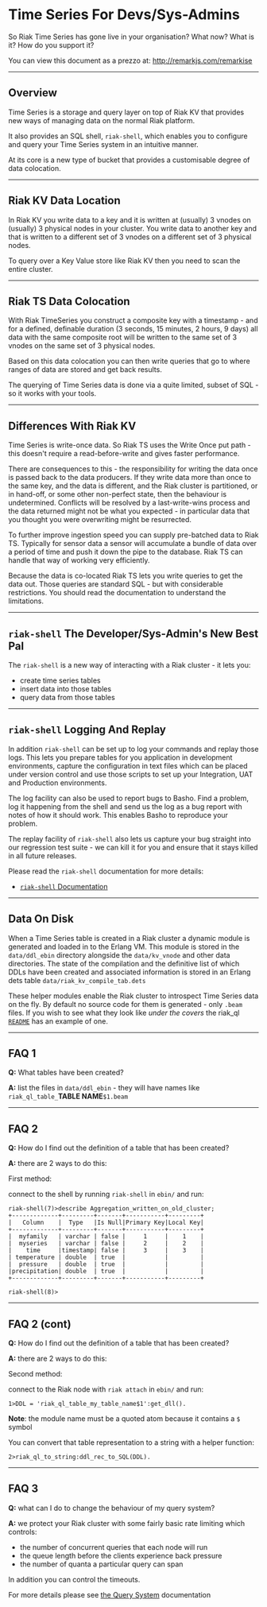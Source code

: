 Time Series For Devs/Sys-Admins
===============================

So Riak Time Series has gone live in your organisation? What now? What is it? How do you support it?

You can view this document as a prezzo at:
http://remarkjs.com/remarkise

---

Overview
--------

Time Series is a storage and query layer on top of Riak KV that provides new ways of managing data on the normal Riak platform.

It also provides an SQL shell, `riak-shell`, which enables you to configure and query your Time Series system in an intuitive manner.

At its core is a new type of bucket that provides a customisable degree of data colocation.

---

Riak KV Data Location
---------------------

In Riak KV you write data to a key and it is written at (usually) 3 vnodes on (usually) 3 physical nodes in your cluster. You write data to another key and that is written to a different set of 3 vnodes on a different set of 3 physical nodes.

To query over a Key Value store like Riak KV then you need to scan the entire cluster.

---

Riak TS Data Colocation
-----------------------

With Riak TimeSeries you construct a composite key with a timestamp - and for a defined, definable duration (3 seconds, 15 minutes, 2 hours, 9 days) all data with the same composite root will be written to the same set of 3 vnodes on the same set of 3 physical nodes.

Based on this data colocation you can then write queries that go to where ranges of data are stored and get back results.

The querying of Time Series data is done via a quite limited, subset of SQL - so it works with your tools.

---

Differences With Riak KV
------------------------

Time Series is write-once data. So Riak TS uses the Write Once put path - this doesn't require a read-before-write and gives faster performance.

There are consequences to this - the responsibility for writing the data once is passed back to the data producers. If they write data more than once to the same key, and the data is different, and the Riak cluster is partitioned, or in hand-off, or some other non-perfect state, then the behaviour is undetermined. Conflicts will be resolved by a last-write-wins process and the data returned might not be what you expected - in particular data that you thought you were overwriting might be resurrected.

To further improve ingestion speed you can supply pre-batched data to Riak TS. Typically for sensor data a sensor will accumulate a bundle of data over a period of time and push it down the pipe to the database. Riak TS can handle that way of working very efficiently.

Because the data is co-located Riak TS lets you write queries to get the data out. Those queries are standard SQL - but with considerable restrictions. You should read the documentation to understand the limitations.

---

`riak-shell` The Developer/Sys-Admin's New Best Pal
---------------------------------------------------

The `riak-shell` is a new way of interacting with a Riak cluster - it lets you:

* create time series tables 
* insert data into those tables
* query data from those tables

---

`riak-shell` Logging And Replay
-------------------------------

In addition `riak-shell` can be set up to log your commands and replay those logs. This lets you prepare tables for you application in development environments, capture the configuration in text files which can be placed under version control and use those scripts to set up your Integration, UAT and Production environments.

The log facility can also be used to report bugs to Basho. Find a problem, log it happening from the shell and send us the log as a bug report with notes of how it should work. This enables Basho to reproduce your problem.

The replay facility of `riak-shell` also lets us capture your bug straight into our regression test suite - we can kill it for you and ensure that it stays killed in all future releases.

Please read the `riak-shell` documentation for more details:

* [`riak-shell` Documentation](https://github.com/basho/riak_shell/blob/develop/README.md)

---

Data On Disk
------------

When a Time Series table is created in a Riak cluster a dynamic module is generated and loaded in to the Erlang VM. This module is stored in the `data/ddl_ebin` directory alongside the `data/kv_vnode` and other data directories. The state of the compilation and the definitive list of which DDLs have been created and associated information is stored in an Erlang dets table `data/riak_kv_compile_tab.dets`

These helper modules enable the Riak cluster to introspect Time Series data on the fly. By default no source code for them is generated - only `.beam` files. If you wish to see what they look like *under the covers* the riak_ql [`README`](https://github.com/basho/riak_ql/blob/develop/README.md) has an example of one.

---

FAQ 1
-----

**Q:** What tables have been created?

**A:** list the files in `data/ddl_ebin` - they will have names like `riak_ql_table_`**TABLE NAME**`$1.beam`

---

FAQ 2
-----

**Q:** How do I find out the definition of a table that has been created?

**A:** there are 2 ways to do this:

First method:

connect to the shell by running `riak-shell` in `ebin/` and run:
```
riak-shell(7)>describe Aggregation_written_on_old_cluster;
+-------------+---------+-------+-----------+---------+
|   Column    |  Type   |Is Null|Primary Key|Local Key|
+-------------+---------+-------+-----------+---------+
|  myfamily   | varchar | false |     1     |    1    |
|  myseries   | varchar | false |     2     |    2    |
|    time     |timestamp| false |     3     |    3    |
| temperature | double  | true  |           |         |
|  pressure   | double  | true  |           |         |
|precipitation| double  | true  |           |         |
+-------------+---------+-------+-----------+---------+ 

riak-shell(8)>
```

---

FAQ 2 (cont)
------------

**Q:** How do I find out the definition of a table that has been created?

**A:** there are 2 ways to do this:

Second method:

connect to the Riak node with `riak attach` in `ebin/` and run:

`1>DDL = 'riak_ql_table_my_table_name$1':get_dll().`

**Note**: the module name must be a quoted atom because it contains a `$` symbol

You can convert that table representation to a string with a helper function:

`2>riak_ql_to_string:ddl_rec_to_SQL(DDL).`

---

FAQ 3
-----

**Q:** what can I do to change the behaviour of my query system?

**A:** we protect your Riak cluster with some fairly basic rate limiting which controls:
* the number of concurrent queries that each node will run
* the queue length before the clients experience back pressure
* the number of quanta a particular query can span

In addition you can control the timeouts.

For more details please see [the Query System](./query_sub_system.md) documentation

